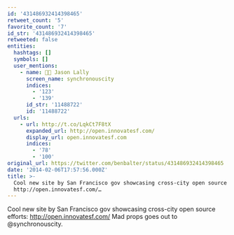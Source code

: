 ```yaml
---
id: '431486932414398465'
retweet_count: '5'
favorite_count: '7'
id_str: '431486932414398465'
retweeted: false
entities:
  hashtags: []
  symbols: []
  user_mentions:
    - name: 🏳️‍🌈 Jason Lally
      screen_name: synchronouscity
      indices:
        - '123'
        - '139'
      id_str: '11488722'
      id: '11488722'
  urls:
    - url: http://t.co/LqkCt7F8tX
      expanded_url: http://open.innovatesf.com/
      display_url: open.innovatesf.com
      indices:
        - '78'
        - '100'
original_url: https://twitter.com/benbalter/status/431486932414398465
date: '2014-02-06T17:57:56.000Z'
title: >-
  Cool new site by San Francisco gov showcasing cross-city open source efforts:
  http://open.innovatesf.com/…
---
```


Cool new site by San Francisco gov showcasing cross-city open source efforts: http://open.innovatesf.com/ Mad props goes out to @synchronouscity.